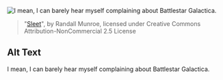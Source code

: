 ![I mean, I can barely hear myself complaining about Battlestar Galactica.](https://imgs.xkcd.com/comics/sleet.png)
> "[Sleet](https://xkcd.com/511/)", by Randall Munroe, licensed under Creative Commons Attribution-NonCommercial 2.5 License

## Alt Text
I mean, I can barely hear myself complaining about Battlestar Galactica.
